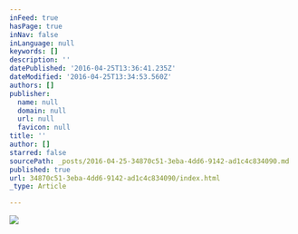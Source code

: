```yaml
---
inFeed: true
hasPage: true
inNav: false
inLanguage: null
keywords: []
description: ''
datePublished: '2016-04-25T13:36:41.235Z'
dateModified: '2016-04-25T13:34:53.560Z'
authors: []
publisher:
  name: null
  domain: null
  url: null
  favicon: null
title: ''
author: []
starred: false
sourcePath: _posts/2016-04-25-34870c51-3eba-4dd6-9142-ad1c4c834090.md
published: true
url: 34870c51-3eba-4dd6-9142-ad1c4c834090/index.html
_type: Article

---
```

![](https://the-grid-user-content.s3-us-west-2.amazonaws.com/d518ec14-1724-46ee-8b8b-9d4a6771d5a0.jpg)